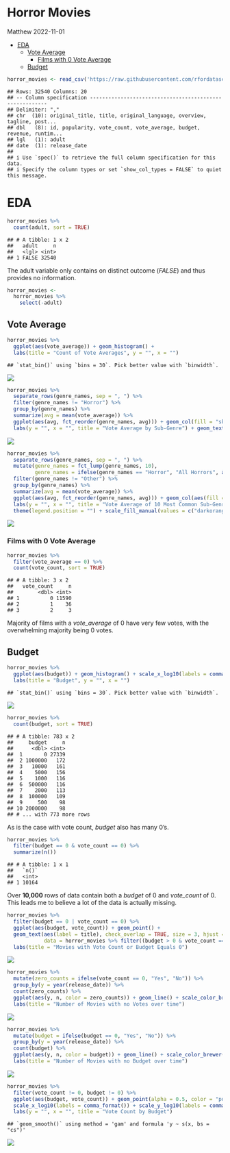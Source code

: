 Horror Movies
================
Matthew
2022-11-01

-   <a href="#eda" id="toc-eda">EDA</a>
    -   <a href="#vote-average" id="toc-vote-average">Vote Average</a>
        -   <a href="#films-with-0-vote-average"
            id="toc-films-with-0-vote-average">Films with 0 Vote Average</a>
    -   <a href="#budget" id="toc-budget">Budget</a>

``` r
horror_movies <- read_csv('https://raw.githubusercontent.com/rfordatascience/tidytuesday/master/data/2022/2022-11-01/horror_movies.csv')
```

    ## Rows: 32540 Columns: 20
    ## -- Column specification --------------------------------------------------------
    ## Delimiter: ","
    ## chr  (10): original_title, title, original_language, overview, tagline, post...
    ## dbl   (8): id, popularity, vote_count, vote_average, budget, revenue, runtim...
    ## lgl   (1): adult
    ## date  (1): release_date
    ## 
    ## i Use `spec()` to retrieve the full column specification for this data.
    ## i Specify the column types or set `show_col_types = FALSE` to quiet this message.

# EDA

``` r
horror_movies %>% 
  count(adult, sort = TRUE)
```

    ## # A tibble: 1 x 2
    ##   adult     n
    ##   <lgl> <int>
    ## 1 FALSE 32540

The adult variable only contains on distinct outcome (*FALSE*) and thus
provides no information.

``` r
horror_movies <- 
  horror_movies %>% 
    select(-adult)
```

## Vote Average

``` r
horror_movies %>% 
  ggplot(aes(vote_average)) + geom_histogram() +
  labs(title = "Count of Vote Averages", y = "", x = "")
```

    ## `stat_bin()` using `bins = 30`. Pick better value with `binwidth`.

![](Horror-Movies_files/figure-gfm/unnamed-chunk-4-1.png)<!-- -->

``` r
horror_movies %>% 
  separate_rows(genre_names, sep = ", ") %>% 
  filter(genre_names != "Horror") %>% 
  group_by(genre_names) %>% 
  summarize(avg = mean(vote_average)) %>% 
  ggplot(aes(avg, fct_reorder(genre_names, avg))) + geom_col(fill = "skyblue", color = "black") +
  labs(y = "", x = "", title = "Vote Average by Sub-Genre") + geom_text(aes(label = round(avg, 3)), nudge_x = -0.3)
```

![](Horror-Movies_files/figure-gfm/unnamed-chunk-5-1.png)<!-- -->

``` r
horror_movies %>% 
  separate_rows(genre_names, sep = ", ") %>% 
  mutate(genre_names = fct_lump(genre_names, 10),
         genre_names = ifelse(genre_names == "Horror", "All Horrors", as.character(genre_names))) %>% 
  filter(genre_names != "Other") %>% 
  group_by(genre_names) %>% 
  summarize(avg = mean(vote_average)) %>% 
  ggplot(aes(avg, fct_reorder(genre_names, avg))) + geom_col(aes(fill = genre_names == "All Horrors"), color = "black") +
  labs(y = "", x = "", title = "Vote Average of 10 Most Common Sub-Genres") + geom_text(aes(label = round(avg, 3)), nudge_x = -0.3) +
  theme(legend.position = "") + scale_fill_manual(values = c("darkorange", "purple"))
```

![](Horror-Movies_files/figure-gfm/unnamed-chunk-6-1.png)<!-- -->

### Films with 0 Vote Average

``` r
horror_movies %>% 
  filter(vote_average == 0) %>% 
  count(vote_count, sort = TRUE)
```

    ## # A tibble: 3 x 2
    ##   vote_count     n
    ##        <dbl> <int>
    ## 1          0 11590
    ## 2          1    36
    ## 3          2     3

Majority of films with a *vote_average* of 0 have very few votes, with
the overwhelming majority being 0 votes.

## Budget

``` r
horror_movies %>% 
  ggplot(aes(budget)) + geom_histogram() + scale_x_log10(labels = comma_format()) +
  labs(title = "Budget", y = "", x = "")
```

    ## `stat_bin()` using `bins = 30`. Pick better value with `binwidth`.

![](Horror-Movies_files/figure-gfm/unnamed-chunk-8-1.png)<!-- -->

``` r
horror_movies %>% 
  count(budget, sort = TRUE)
```

    ## # A tibble: 783 x 2
    ##     budget     n
    ##      <dbl> <int>
    ##  1       0 27339
    ##  2 1000000   172
    ##  3   10000   161
    ##  4    5000   156
    ##  5    1000   116
    ##  6  500000   116
    ##  7    2000   113
    ##  8  100000   109
    ##  9     500    98
    ## 10 2000000    98
    ## # ... with 773 more rows

As is the case with vote count, *budget* also has many 0’s.

``` r
horror_movies %>% 
  filter(budget == 0 & vote_count == 0) %>% 
  summarize(n())
```

    ## # A tibble: 1 x 1
    ##   `n()`
    ##   <int>
    ## 1 10164

Over **10,000** rows of data contain both a *budget* of 0 and
*vote_count* of 0. This leads me to believe a lot of the data is
actually missing.

``` r
horror_movies %>% 
  filter(budget == 0 | vote_count == 0) %>% 
  ggplot(aes(budget, vote_count)) + geom_point() +
  geom_text(aes(label = title), check_overlap = TRUE, size = 3, hjust = "inward", nudge_x = 2.5e6,
            data = horror_movies %>% filter((budget > 0 & vote_count == 0) | (budget == 0 & vote_count > 0))) + 
  labs(title = "Movies with Vote Count or Budget Equals 0") 
```

![](Horror-Movies_files/figure-gfm/unnamed-chunk-11-1.png)<!-- -->

``` r
horror_movies %>% 
  mutate(zero_counts = ifelse(vote_count == 0, "Yes", "No")) %>% 
  group_by(y = year(release_date)) %>% 
  count(zero_counts) %>% 
  ggplot(aes(y, n, color = zero_counts)) + geom_line() + scale_color_brewer(palette = "Set1", direction = -1) +
  labs(title = "Number of Movies with no Votes over time")
```

![](Horror-Movies_files/figure-gfm/unnamed-chunk-12-1.png)<!-- -->

``` r
horror_movies %>% 
  mutate(budget = ifelse(budget == 0, "Yes", "No")) %>% 
  group_by(y = year(release_date)) %>% 
  count(budget) %>% 
  ggplot(aes(y, n, color = budget)) + geom_line() + scale_color_brewer(palette = "Set1", direction = -1) +
  labs(title = "Number of Movies with no Budget over time")
```

![](Horror-Movies_files/figure-gfm/unnamed-chunk-13-1.png)<!-- -->

``` r
horror_movies %>% 
  filter(vote_count != 0, budget != 0) %>% 
  ggplot(aes(budget, vote_count)) + geom_point(alpha = 0.5, color = "purple") + geom_smooth(se = FALSE) +
  scale_x_log10(labels = comma_format()) + scale_y_log10(labels = comma_format(accuracy = 1)) + 
  labs(y = "", x = "", title = "Vote Count by Budget")
```

    ## `geom_smooth()` using method = 'gam' and formula 'y ~ s(x, bs = "cs")'

![](Horror-Movies_files/figure-gfm/unnamed-chunk-14-1.png)<!-- -->
